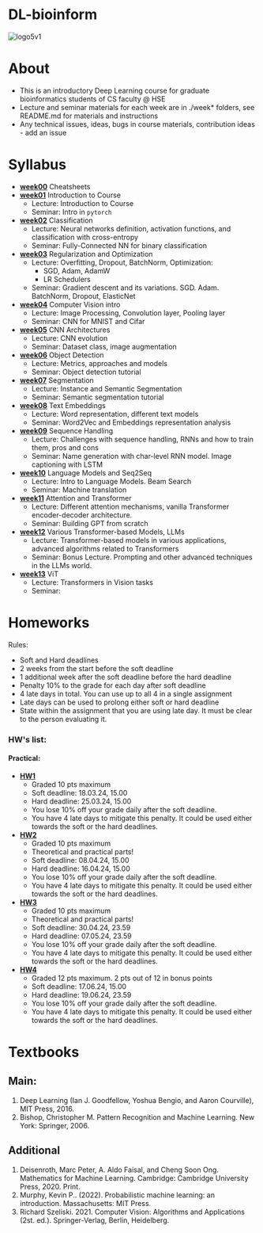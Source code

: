 # DL-bioinform

![logo5v1](https://www.healthtech.dtu.dk/-/media/institutter/sundhedsteknologi/health-tech-newdesign/research/research-sections/bioinformatics/bioinformatics_graphic.jpg?rw=960&rh=0&hash=D4A1917E9829DB9BE4064403BD341192)

# About
- This is an introductory Deep Learning course for graduate bioinformatics students of CS faculty @ HSE
- Lecture and seminar materials for each week are in ./week* folders, see README.md for materials and instructions
- Any technical issues, ideas, bugs in course materials, contribution ideas - add an issue

# Syllabus
- [__week00__](./week00) Cheatsheets
- [__week01__](./week01) Introduction to Course
    - Lecture: Introduction to Course
    - Seminar: Intro in `pytorch`
- [__week02__](./week02) Classification
    - Lecture: Neural networks definition, activation functions, and classification with cross-entropy
    - Seminar: Fully-Connected NN for binary classification
- [__week03__](./week03) Regularization and Optimization
    - Lecture: Overfitting, Dropout, BatchNorm, Optimization:
        - SGD, Adam, AdamW
        - LR Schedulers
    - Seminar: Gradient descent and its variations. SGD. Adam. BatchNorm, Dropout, ElasticNet
- [__week04__](./week04) Computer Vision intro
    - Lecture: Image Processing, Convolution layer, Pooling layer
    - Seminar: CNN for MNIST and Cifar
- [__week05__](./week05) CNN Architectures
    - Lecture: CNN evolution
    - Seminar: Dataset class, image augmentation
- [__week06__](./week06) Object Detection
    - Lecture: Metrics, approaches and models
    - Seminar: Object detection tutorial
- [__week07__](./week07) Segmentation
    - Lecture: Instance and Semantic Segmentation
    - Seminar: Semantic segmentation tutorial
- [__week08__](./week08) Text Embeddings
    - Lecture: Word representation, different text models
    - Seminar: Word2Vec and Embeddings representation analysis 
- [__week09__](./week09) Sequence Handling
    - Lecture: Challenges with sequence handling, RNNs and how to train them, pros and cons
    - Seminar: Name generation with char-level RNN model. Image captioning with LSTM
- [__week10__](./week10) Language Models and Seq2Seq
    - Lecture: Intro to Language Models. Beam Search
    - Seminar: Machine translation 
- [__week11__](./week11) Attention and Transformer
    - Lecture: Different attention mechanisms, vanilla Transformer encoder-decoder architecture.
    - Seminar: Building GPT from scratch 
- [__week12__](./week12) Various Transformer-based Models, LLMs
    - Lecture: Transformer-based models in various applications, advanced algorithms related to Transformers
    - Seminar: Bonus Lecture. Prompting and other advanced techniques in the LLMs world.
- [__week13__](./week13) ViT
    - Lecture: Transformers in Vision tasks
    - Seminar: 

# Homeworks
Rules:
- Soft and Hard deadlines
- 2 weeks from the start before the soft deadline
- 1 additional week after the soft deadline before the hard deadline
- Penalty 10% to the grade for each day after soft deadline
- 4 late days in total. You can use up to all 4 in a single assignment
- Late days can be used to prolong either soft or hard deadline
- State within the assignment that you are using late day. It must be clear to the person evaluating it.

### HW's list:
#### Practical:

- [__HW1__](./homeworks/practical/hw1)
    - Graded 10 pts maximum 
    - Soft deadline: 18.03.24, 15.00
    - Hard deadline: 25.03.24, 15.00
    - You lose 10% off your grade daily after the soft deadline.
    - You have 4 late days to mitigate this penalty. It could be used either towards the soft or the hard deadlines.
- [__HW2__](./homeworks/practical/hw2)
    - Graded 10 pts maximum 
    - Theoretical and practical parts!
    - Soft deadline: 08.04.24, 15.00
    - Hard deadline: 16.04.24, 15.00
    - You lose 10% off your grade daily after the soft deadline.
    - You have 4 late days to mitigate this penalty. It could be used either towards the soft or the hard deadlines.
- [__HW3__](./homeworks/practical/hw3)
    - Graded 10 pts maximum 
    - Theoretical and practical parts!
    - Soft deadline: 30.04.24, 23.59
    - Hard deadline: 07.05.24, 23.59
    - You lose 10% off your grade daily after the soft deadline.
    - You have 4 late days to mitigate this penalty. It could be used either towards the soft or the hard deadlines.
- [__HW4__](./homeworks/practical/hw4)
    - Graded 12 pts maximum. 2 pts out of 12 in bonus points 
    - Soft deadline: 17.06.24, 15.00
    - Hard deadline: 19.06.24, 23.59
    - You lose 10% off your grade daily after the soft deadline.
    - You have 4 late days to mitigate this penalty. It could be used either towards the soft or the hard deadlines.
    

# Textbooks
## Main:
1. Deep Learning (Ian J. Goodfellow, Yoshua Bengio, and Aaron Courville), MIT Press, 2016.
2. Bishop, Christopher M. Pattern Recognition and Machine Learning. New York: Springer, 2006.

## Additional
1.  Deisenroth, Marc Peter, A. Aldo Faisal, and Cheng Soon Ong. Mathematics for Machine Learning. Cambridge: Cambridge University Press, 2020. Print.
2.  Murphy, Kevin P.. (2022). Probabilistic machine learning: an introduction. Massachusetts: MIT Press.
3.  Richard Szeliski. 2021. Computer Vision: Algorithms and Applications (2st. ed.). Springer-Verlag, Berlin, Heidelberg.

